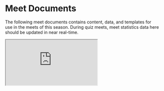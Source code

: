 <!-- docs:hide_top_photo -->

# Meet Documents

The following meet documents contains content, data, and templates for use in
the meets of this season. During quiz meets, meet statistics data here should be
updated in near real-time.

<iframe
    src="https://drive.google.com/embeddedfolderview?id=1S-fKw3Ks_zxYxSmo_7q9vzWuXcP2QCjq#list"
    class="google_drive"></iframe>
